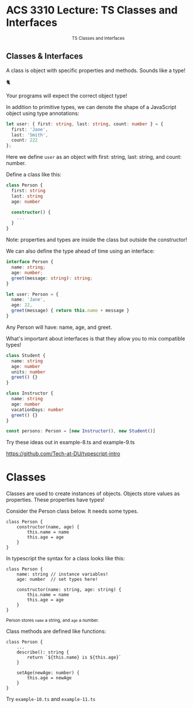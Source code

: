 <!-- .slide: data-background="./Images/header.svg" data-background-repeat="none" data-background-size="40% 40%" data-background-position="center 10%" class="header" -->
# ACS 3310 Lecture: TS Classes and Interfaces

<small style="display:block;text-align:center">TS Classes and Interfaces</small>

<!-- > -->

## Classes & Interfaces

<!-- > -->

A class is object with specific properties and methods. Sounds like a type!

🐈

Your programs will expect the correct object type!

<!-- > -->

In addition to primitive types, we can denote the shape of a JavaScript object using type annotations:

```TypeScript
let user: { first: string, last: string, count: number } = { 
  first: 'Jane', 
  last: 'Smith',
  count: 222
};
```

Here we define `user` as an object with first: string, last: string, and count: number.

<!-- > -->

Define a class like this: 

```TypeScript
class Person {
  first: string
  last: string
  age: number

  constructor() {
    ...
  }
}
```

Note: properties and types are inside the class but outside the constructor!

<!-- > -->

We can also define the type ahead of time using an interface:

```TypeScript
interface Person {
  name: string;
  age: number;
  greet(message: string): string;
}

let user: Person = {
  name: 'Jane', 
  age: 22, 
  greet(message) { return this.name + message }
}
```

Any Person will have: name, age, and greet. 

<!-- > -->

What's important about interfaces is that they allow you to mix compatible types! 

```TypeScript
class Student {
  name: string
  age: number
  units: number
  greet() {}
}

class Instructor {
  name: string
  age: number
  vacationDays: number
  greet() {}
}

const persons: Person = [new Instructor(), new Student()]
```

<!-- > -->

Try these ideas out in example-8.ts and example-9.ts 

https://github.com/Tech-at-DU/typescript-intro

# Classes 

<!-- > -->

Classes are used to create instances of objects. Objects store values as properties. These properties have types!

<!-- > -->

Consider the Person class below. It needs some types. 

```JS
class Person {
	constructor(name, age) {
		this.name = name 
		this.age = age
	}
}
```

<!-- > -->

In typescript the syntax for a class looks like this: 

```JS
class Person {
	name: string // instance variables!
	age: number  // set types here!

	constructor(name: string, age: string) {
		this.name = name 
		this.age = age
	}
}
```

<small>Person stores `name` a string, and `age` a number.</small>

<!-- > -->

Class methods are defined like functions: 

```JS
class Person {
	...
	describe(): string {
		return `${this.name} is ${this.age}`
	}

	setAge(newAge: number) {
		this.age = newAge
	}
}
```

<!-- > -->

Try `example-10.ts` and `example-11.ts`

<!-- > -->
